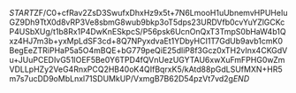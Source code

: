 $START$ZF/C0+cfRav2ZsD3SwufxDhxHz9x5t+7N6LmooH1uUbnemvHPUHeIuGZ9Dh9TtX0d8vRP3Ve8sbmG8wub9bkp3oT5dps23URDVfb0cvYuYZlGCKcP4USbXUg/t1b8Rx1P4DwKnESkpcS/P56psk6UcnOnQxT3TmpS0bHaW4b1Qxz4HJ7m3b+yxMpLdSF3cd+8Q7NPyxdvaEt1YDbyHCI1T7GdUb9avb1cmK0BegEeZTRiPHaP5a5O4mBQE+bG779peQiE25dliP8f3Gcz0xTH2vInx4CKGdVu+JUuPCEDIvG51lOEF5Be0Y6TPD4fQVnUezUGYTAU6xwXuFmFPHG0wZmVDLLpHZy2VeG4RnxPCQ2HB40oK4QIfBqrxK5/kAtd88pGdLSUfMXN+HR5m7s7ucDD9oMbLnxl71SDUMkUP/VxmgB7B62D54pzVt7vd2g$END$